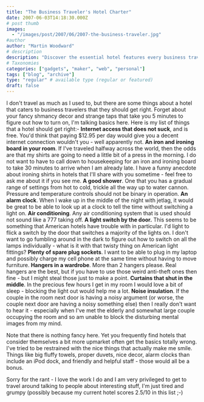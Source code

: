 ```yaml
---
title: "The Business Traveler's Hotel Charter"
date: 2007-06-03T14:18:30.000Z
# post thumb
images:
  - "/images/post/2007/06/2007-the-business-traveler.jpg"
#author
author: "Martin Woodward"
# description
description: "Discover the essential hotel features every business traveler needs for a hassle-free stay, from reliable Wi-Fi to ample plug sockets."
# Taxonomies
categories: ["gadgets", "maker", "web", "personal"]
tags: ["blog", "archive"]
type: "regular" # available type (regular or featured)
draft: false
---
```

I don't travel as much as I used to, but there are some things about a hotel that caters to business travelers that they should get right.  Forget about your fancy shmancy decor and strange taps that take you 5 minutes to figure out how to turn on, I'm talking basics here.  Here is my list of things that a hotel should get right:-  **Internet access that does not suck**, and is free.  You'd think that paying $12.95 per day would give you a decent internet connection wouldn't you - well apparently not. **An iron and ironing board in your room**.  If I've traveled halfway across the world, then the odds are that my shirts are going to need a little bit of a press in the morning.  I do not want to have to call down to housekeeping for an iron and ironing board to take 30 minutes to arrive when I am already late.  I have a funny anecdote about ironing shirts in hotels that I'll share with you sometime - feel free to ask me about it if you see me.  **A good shower**.  One that you has a gradual range of settings from hot to cold, trickle all the way up to water cannon.  Pressure and temperature controls should not be binary in operation.  **An alarm clock**. When I wake up in the middle of the night with jetlag, it would be great to be able to look up at a clock to tell the time without switching a light on. **Air conditioning**.  Any air conditioning system that is used should not sound like a 777 taking off. **A light switch by the door.**  This seems to be something that American hotels have trouble with in particular.  I'd light to flick a switch by the door that switches a majority of the lights on.  I don't want to go fumbling around in the dark to figure out how to switch on all the lamps individually - what is it with that twisty thing on American light fittings? **Plenty of spare plug sockets**.  I want to be able to plug in my laptop and possibly charge my cell phone at the same time without having to move furniture. **Hangers in a wardrobe**.  More than 2 hangers please.  Real hangers are the best, but if you have to use those weird anti-theft ones then fine - but I might steal those just to make a point. **Curtains that shut in the middle**.  In the precious few hours I get in my room I would love a bit of sleep - blocking the light out would help me a lot. **Noise insulation**.  If the couple in the room next door is having a noisy argument (or worse, the couple next door are having a noisy something else) then I really don't want to hear it - especially when I've met the elderly and somewhat large couple occupying the room and so am unable to block the disturbing mental images from my mind. 

Note that there is nothing fancy here.  Yet you frequently find hotels that consider themselves a bit more upmarket often get the basics totally wrong.  I've tried to be restrained with the nice things that actually make me smile.  Things like big fluffy towels, proper duvets, nice decor, alarm clocks than include an iPod dock, and friendly and helpful staff - those would all be a bonus. 

Sorry for the rant - I love the work I do and I am very privileged to get to travel around talking to people about interesting stuff, I'm just tired and grumpy (possibly because my current hotel scores 2.5/10 in this list ;-)